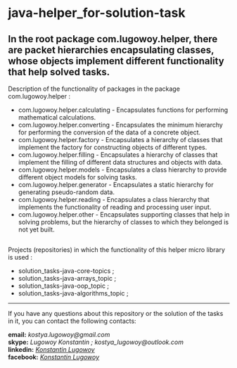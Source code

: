 # java-helper_for-solution-task
**In the root package com.lugowoy.helper, there are packet hierarchies encapsulating classes, 
whose objects implement different functionality that help solved tasks.**
----------------------------------------
Description of the functionality of packages in the package com.lugowoy.helper :
+ com.lugowoy.helper.calculating - Encapsulates functions for performing mathematical calculations.
+ com.lugowoy.helper.converting - Encapsulates the minimum hierarchy for performing the conversion of the data of a concrete object.
+ com.lugowoy.helper.factory - Encapsulates a hierarchy of classes that implement the factory for constructing objects of different types.
+ com.lugowoy.helper.filling - Encapsulates a hierarchy of classes that implement the filling of different data structures and objects with data.
+ com.lugowoy.helper.models - Encapsulates a class hierarchy to provide different object models for solving tasks.
+ com.lugowoy.helper.generator - Encapsulates a static hierarchy for generating pseudo-random data.
+ com.lugowoy.helper.reading - Encapsulates a class hierarchy that implements the functionality of reading and processing user input.
+ com.lugowoy.helper.other - Encapsulates supporting classes that help in solving problems, but the hierarchy of classes to which they belonged is not yet built.
##  
Projects (repositories) in which the functionality of this helper micro library is used :
+ solution_tasks-java-core-topics ;
+ solution_tasks-java-arrays_topic ;
+ solution_tasks-java-oop_topic ;
+ solution_tasks-java-algorithms_topic ;
----
If you have any questions about this repository or the solution of the tasks in it, you can contact the following contacts:

**email:** _kostya.lugowoy@gmail.com_  
**skype:** _Lugowoy Konstantin ; kostya_lugowoy@outlook.com_  
**linkedin:** _[Konstantin Lugowoy](https://www.linkedin.com/in/lugowoy-konstantin/)_  
**facebook:** _[Konstantin Lugowoy](https://www.facebook.com/lugowoy.konstantin)_  
